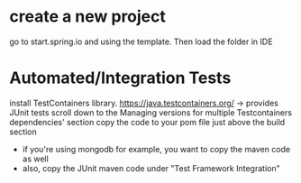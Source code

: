 # create a new project 
go to start.spring.io and using the template. Then load the folder in IDE

# Automated/Integration Tests
install TestContainers library. https://java.testcontainers.org/ -> provides JUnit tests
scroll down to the Managing versions for multiple Testcontainers dependencies' section
copy the code to your pom file just above the build section

- if you're using mongodb for example, you want to copy the maven code as well
- also, copy the JUnit maven code under "Test Framework Integration"